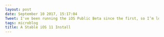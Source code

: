 ```yaml
---
layout: post
date: September 10 2017, 15:17:04
Tweet: I've been running the iOS Public Beta since the first, so I’m looking forward to the Apple event this week for a stable iOS 11.
tags: microblog
title: A Stable iOS 11 Install
---
```



